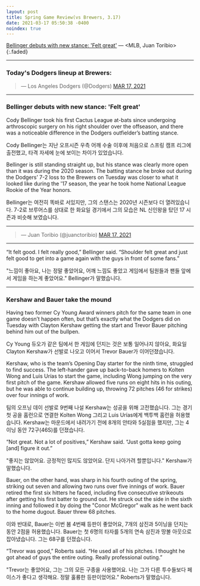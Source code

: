 ```yaml
---
layout: post
title: Spring Game Review(vs Brewers, 3.17)
date: 2021-03-17 05:50:38 -0400
noindex: true
---
```


[Bellinger debuts with new stance: 'Felt great'](https://www.mlb.com/news/cody-bellinger-has-new-batting-stance-in-spring-debut) &mdash; <MLB, Juan Toribio>
{:.faded}

---

### Today's Dodgers lineup at Brewers:

<script async src="//platform.twitter.com/widgets.js" charset="utf-8"></script>
<blockquote class="twitter-tweet" data-lang="en">
  &mdash; Los Angeles Dodgers (@Dodgers)
  <a href="https://twitter.com/Dodgers/status/1371871137194332166">MAR 17, 2021</a>
</blockquote>

---

### Bellinger debuts with new stance: 'Felt great'
Cody Bellinger took his first Cactus League at-bats since undergoing arthroscopic surgery on his right shoulder over the offseason, and there was a noticeable difference in the Dodgers outfielder’s batting stance.

Cody Bellinger는 지난 오프시즌 우측 어깨 수술 이후에 처음으로 스프링 캠프 리그에 출전했고, 타격 자세에 눈에 보이는 차이가 있었습니다.

Bellinger is still standing straight up, but his stance was clearly more open than it was during the 2020 season. The batting stance he broke out during the Dodgers’ 7-2 loss to the Brewers on Tuesday was closer to what it looked like during the '17 season, the year he took home National League Rookie of the Year honors.

Bellinger는 여전히 똑바로 서있지만, 그의 스탠스는 2020년 시즌보다 더 열려있습니다. 7-2로 브루어스를 상대로 한 화요일 경기에서 그의 모습은 NL 신인왕을 탔던 17 시즌과 비슷해 보였습니다.

---

<script async src="//platform.twitter.com/widgets.js" charset="utf-8"></script>
<blockquote class="twitter-tweet" data-lang="en">
  &mdash; Juan Toribio (@juanctoribio)
  <a href="https://twitter.com/juanctoribio/status/1371925544527261697">MAR 17, 2021</a>
</blockquote>

---

“It felt good. I felt really good,” Bellinger said. “Shoulder felt great and just felt good to get into a game again with the guys in front of some fans.”

"느낌이 좋아요, 나는 정말 좋았어요, 어깨 느낌도 좋았고 게임에서 팀원들과 팬들 앞에서 게임을 하는게 좋았어요." Bellinger가 말했습니다.

---

### Kershaw and Bauer take the mound
Having two former Cy Young Award winners pitch for the same team in one game doesn’t happen often, but that’s exactly what the Dodgers did on Tuesday with Clayton Kershaw getting the start and Trevor Bauer pitching behind him out of the bullpen.

Cy Young 듀오가 같은 팀에서 한 게임에 던지는 것은 보통 일어나지 않아요, 화요일 Clayton Kershaw가 선발로 나오고 이어서 Trevor Bauer가 이어던졌습니다.

Kershaw, who is the team’s Opening Day starter for the ninth time, struggled to find success. The left-hander gave up back-to-back homers to Kolten Wong and Luis Urías to start the game, including Wong jumping on the very first pitch of the game. Kershaw allowed five runs on eight hits in his outing, but he was able to continue building up, throwing 72 pitches (46 for strikes) over four innings of work.

팀의 오프닝 데이 선발로 9번째 나설 Kershaw는 성공을 위해 고전했습니다. 그는 경기 첫 공을 홈런으로 연결한 Kolten Wong 그리고 Luis Urías에게 백투백 홈런을 허용했습니다. Kershaw는 마운드에서 내려가기 전에 8개의 안타와 5실점을 했지만, 그는 4이닝 동안 72구(46S)를 던졌습니다.

“Not great. Not a lot of positives,” Kershaw said. “Just gotta keep going [and] figure it out.”

"좋지는 않았어요. 긍정적인 많지도 않았어요. 단지 나아가려 할뿐입니다." Kershaw가 말했습니다.

Bauer, on the other hand, was sharp in his fourth outing of the spring, striking out seven and allowing two runs over five innings of work. Bauer retired the first six hitters he faced, including five consecutive strikeouts after getting his first batter to ground out. He struck out the side in the sixth inning and followed it by doing the "Conor McGregor" walk as he went back to the home dugout. Bauer threw 68 pitches.

이와 반대로, Bauer는 이번 봄 4번째 등판이 좋았어요, 7개의 삼진과 5이닝을 던지는 동안 2점을 허용했습니다. Bauer는 첫 6명의 타자를 5개의 연속 삼진과 땅볼 아웃으로 잡아냈습니다. 그는 68구를 던졌습니다.

“Trevor was good,” Roberts said. “He used all of his pitches. I thought he got ahead of guys the entire outing. Really professional outing.”

"Trevor는 좋았어요, 그는 그의 모든 구종을 사용했어요. 나는 그가 다른 투수들보다 페이스가 좋다고 생각해요. 정말 훌륭한 등판이었어요." Roberts가 말했습니다.
